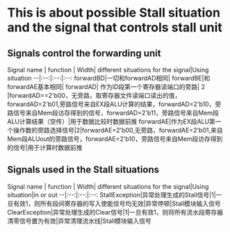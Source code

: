 # This is about possible Stall situation and the signal that controls stall unit

## Signals control the forwarding unit
Signal name | function | Width| different situations for the signal|Using situation
--|:--:|:--:|:--:
forwardBD|一切和forwardAD相同|
forwardBE|和forwardAE基本相同|
forwardAD| 作为ID段第一个寄存器读端口的旁路| 2 |forwardAD==2'b00，无旁路，取寄存器文件读端口读出的值，forwardAD=2'b01,旁路信号来自EX段ALU计算的结果，forwardAD=2'b10，旁路信号来自Mem段访存得到的信号，forwardAD=2'b11，旁路信号来自Mem段ALU计算结果（空传）|用于数据比较时数据前推
forwardAE|作为EX段ALU第一个操作数的旁路选择信号|2|forwardAE=2'b00,无旁路，forwardAE=2'b01,来自Mem段ALUout的旁路信号，forwardAE=2'b10，旁路信号来自Mem段访存得到的信号|用于计算时数据前推

## Signals used in the Stall situations
Signal name | function | Width| different situations for the signal|Using situation|in or out
--|:--:|:--:|:--:
StallException|异常处理生成的Stall信号|1|一旦有效1，则所有段间寄存器的写入使能信号均无效|异常停顿|Stall模块输入信号
ClearException|异常处理生成的Clear信号|1|一旦有效1，则将所有流水段寄存器清零信号置为有效|异常清理流水线|Stall模块输入信号
